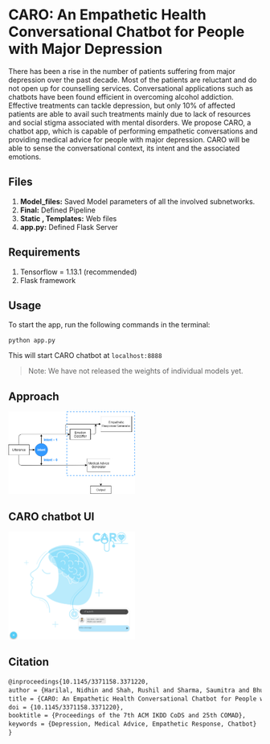 # CARO: An Empathetic Health Conversational Chatbot for People with Major Depression

There has been a rise in the number of patients suffering from major depression over the past decade. Most of the patients are reluctant and do not open up for counselling services. Conversational applications such as chatbots have been found efficient in overcoming alcohol addiction. Effective treatments can tackle depression, but only 10% of affected patients are able to avail such treatments mainly due to lack of resources and social stigma associated with mental disorders. We propose CARO, a chatbot app, which is capable of performing empathetic conversations and providing medical advice for people with major depression. CARO will be able to sense the conversational context, its intent and the associated emotions.



## Files

1. **Model_files:**  Saved Model parameters of all the involved subnetworks.
2. **Final:** Defined Pipeline
3. **Static , Templates:** Web files
4. **app.py:** Defined Flask Server 

<!-- ![](screen.PNG) -->

## Requirements

1. Tensorflow = 1.13.1 (recommended)
2. Flask framework

## Usage

To start the app, run the following commands in the terminal:

```shell
python app.py
```

This will start CARO chatbot at `localhost:8888`

> Note: We have not released the weights of individual models yet. 



## Approach

<img src="pipeline.png" style="width: 50%;margin-right: 10px;" />

## CARO chatbot UI

<img src="./screen.PNG" style="width: 50%;margin-right: 10px;" />





## Citation

```latex
@inproceedings{10.1145/3371158.3371220,
author = {Harilal, Nidhin and Shah, Rushil and Sharma, Saumitra and Bhutani, Vedanta},
title = {CARO: An Empathetic Health Conversational Chatbot for People with Major Depression},
doi = {10.1145/3371158.3371220},
booktitle = {Proceedings of the 7th ACM IKDD CoDS and 25th COMAD},
keywords = {Depression, Medical Advice, Empathetic Response, Chatbot}
}
```

